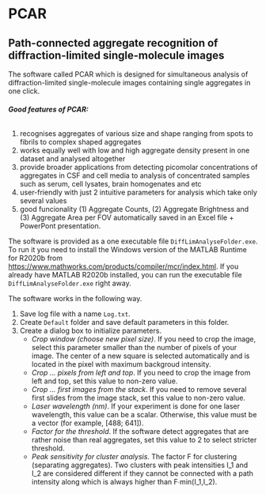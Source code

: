 # PCAR
## Path-connected aggregate recognition of diffraction-limited single-molecule images

The software called PCAR which is designed for simultaneous analysis of diffraction-limited single-molecule images containing single aggregates in one click.

###### **Good features of PCAR:**
1. recognises aggregates of various size and shape ranging from spots to fibrils to complex shaped aggregates
2. works equally well with low and high aggregate density present in one dataset and analysed altogether 
3. provide broader applications from detecting picomolar concentrations of aggregates in CSF and cell media to analysis of concentrated samples such as serum, cell lysates, brain homogenates and etc
4. user-friendly with just 2 intuitive parameters for analysis which take only several values
5. good funcionality (1) Aggregate Counts, (2) Aggregate Brightness and (3) Aggregate Area per FOV automatically saved in an Excel file + PowerPont presentation.


The software is provided as a one executable file `DiffLimAnalyseFolder.exe`. To run it you need to install the Windows version of the MATLAB Runtime for R2020b from https://www.mathworks.com/products/compiler/mcr/index.html. If you already have MATLAB R2020b installed, you can run the executable file `DiffLimAnalyseFolder.exe` right away.

The software works in the following way.
1. Save log file with a name `Log.txt`.
2. Create `Default` folder and save default parameters in this folder.
3. Create a dialog box to initialize parameters.
   - *Crop window (choose new pixel size)*. If you need to crop the image, select this parameter smaller than the number of pixels of your image. The center of a new square is selected automatically and is located in the pixel with maximum backgroud intensity.
   - *Crop ... pixels from left and top*. If you need to crop the image from left and top, set this value to non-zero value.
   - *Crop ... first images from the stack*. If you need to remove several first slides from the image stack, set this value to non-zero value.
   - *Laser wavelength (nm)*. If your experiment is done for one laser wavelength, this value can be a scalar. Otherwise, this value must be a vector (for example, [488; 641]).
   - *Factor for the threshold*. If the software detect aggregates that are rather noise than real aggregates, set this value to 2 to select stricter threshold.
   - *Peak sensitivity for cluster analysis*. The factor F for clustering (separating aggregates). Two clusters with peak intensities I_1 and I_2 are considered different if they cannot be connected with a path intensity along which is always higher than F∙min⁡(I_1,I_2).

